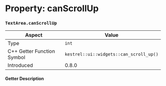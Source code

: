 
# Property: canScrollUp
### `TextArea.canScrollUp`

| Aspect | Value |
| --- | --- |
| Type | `int` |
| C++ Getter Function Symbol | `kestrel::ui::widgets::can_scroll_up()` |
| Introduced | 0.8.0 |

#### Getter Description

